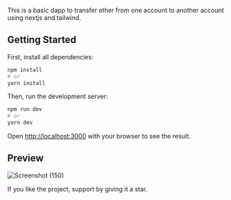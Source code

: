 This is a basic dapp to transfer ether from one account to another account using nextjs and tailwind.

## Getting Started

First, install all dependencies:

```bash
npm install
# or
yarn install
```
Then, run the development server: 

```bash
npm run dev
# or
yarn dev
```

Open [http://localhost:3000](http://localhost:3000) with your browser to see the result.

## Preview
![Screenshot (150)](https://github.com/gks2022004/ETH-transfer-dApp/assets/94637265/14367764-10c1-4044-b40c-b97b04dd3b62)


If you like the project, support by giving it a star.
